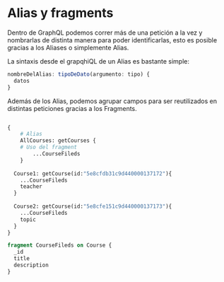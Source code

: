 # Alias y fragments

Dentro de GraphQL podemos correr más de una petición a la vez y nombrarlas de distinta manera para poder identificarlas, esto es posible gracias a los Aliases o simplemente Alias.

La sintaxis desde el grapqhiQL de un Alias es bastante simple:

```js
nombreDelAlias: tipoDeDato(argumento: tipo) {
  datos
}
```
Además de los Alias, podemos agrupar campos para ser reutilizados en distintas peticiones gracias a los Fragments.


```graphql

{
    # Alias
 	AllCourses: getCourses {
    # Uso del fragment
  	    ...CourseFileds
	}
  
  Course1: getCourse(id:"5e8cfdb31c9d440000137172"){
    ...CourseFileds
    teacher
  }
  
  Course2: getCourse(id:"5e8cfe151c9d440000137173"){
    ...CourseFileds
    topic
  }
}

fragment CourseFileds on Course {
  _id
  title
  description
}
```